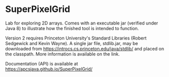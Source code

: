 # SuperPixelGrid
Lab for exploring 2D arrays.  Comes with an executable jar (verified under Java 8) to illustrate how the finished tool is intended to function.

Version 2 requires Princeton University's Standard Libraries (Robert Sedgewick and Kevin Wayne).  A single jar file, stdlib.jar, may be downloaded from https://introcs.cs.princeton.edu/java/stdlib/ and placed on the classpath.  More information is available on the link.

Documentation (API) is available at https://apcsjava.github.io/SuperPixelGrid/
